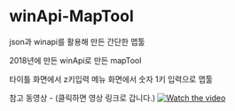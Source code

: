 # winApi-MapTool
json과 winapi를 활용해 만든 간단한 맵툴

2018년에 만든 winApi로 만든 mapTool

타이틀 화면에서 z키입력
메뉴 화면에서 숫자 1키 입력으로 맵툴

참고 동영상 - (클릭하면 영상 링크로 갑니다.)
[![Watch the video](https://youtu.be/qrEOZnrhPaU/maxresdefault.jpg)](https://youtu.be/qrEOZnrhPaU)
